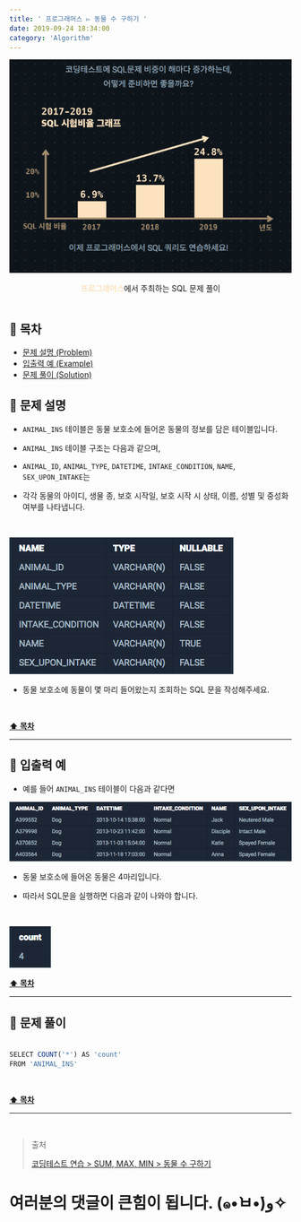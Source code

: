 ```yaml
---
title: ' 프로그래머스 ▻ 동물 수 구하기 '
date: 2019-09-24 18:34:00
category: 'Algorithm'
---
```


![](../../images/sql/logo.png)

<center><strong style="color:#FDE2BF">프로그래머스</strong>에서 주최하는 SQL 문제 풀이</center>

<br />

## **💎 목차**

- [문제 설명 (Problem)](#-문제-설명)
- [입출력 예 (Example)](#-입출력-예)
- [문제 풀이 (Solution)](#-문제-풀이)

## **📕 문제 설명**

- `ANIMAL_INS` 테이블은 동물 보호소에 들어온 동물의 정보를 담은 테이블입니다.

- `ANIMAL_INS` 테이블 구조는 다음과 같으며,

- `ANIMAL_ID`, `ANIMAL_TYPE`, `DATETIME`, `INTAKE_CONDITION`, `NAME`, `SEX_UPON_INTAKE`는

- 각각 동물의 아이디, 생물 종, 보호 시작일, 보호 시작 시 상태, 이름, 성별 및 중성화 여부를 나타냅니다.

<br />

![](../../images/sql/table.1.png)
<br />

- 동물 보호소에 동물이 몇 마리 들어왔는지 조회하는 SQL 문을 작성해주세요.

<br />

**[⬆ 목차](#-목차)**

---

## **📙 입출력 예**

- 예를 들어 `ANIMAL_INS` 테이블이 다음과 같다면

![](../../images/sql/sum,max,min/3-1.example.png)
<br />

- 동물 보호소에 들어온 동물은 4마리입니다.

- 따라서 SQL문을 실행하면 다음과 같이 나와야 합니다.

<br />

![](../../images/sql/sum,max,min/3-2.example.png)
<br />

**[⬆ 목차](#-목차)**

---

## **📘 문제 풀이**

```js

SELECT COUNT('*') AS 'count'
FROM 'ANIMAL_INS'

```

<br />

**[⬆ 목차](#-목차)**

---

<br />

> 출처
>
> <a href="https://programmers.co.kr/learn/courses/30/lessons/59406" target="_blank">코딩테스트 연습 > SUM, MAX, MIN > 동물 수 구하기</a>

# 여러분의 댓글이 큰힘이 됩니다. (๑•̀ㅂ•́)و✧
